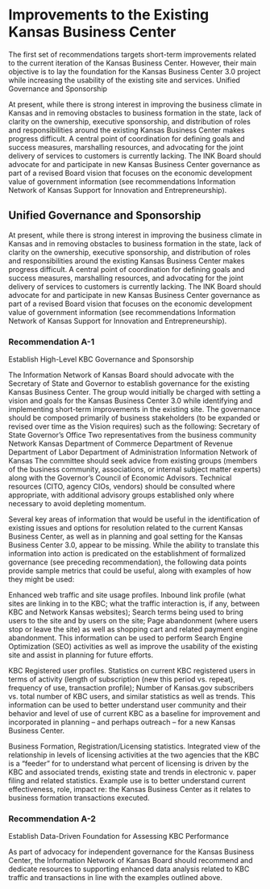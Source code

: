 # Improvements to the Existing Kansas Business Center

The first set of recommendations targets short-term improvements related to the current iteration of the Kansas Business Center.  However, their main objective is to lay the foundation for the Kansas Business Center 3.0 project while increasing the usability of the existing site and services.
Unified Governance and Sponsorship

At present, while there is strong interest in improving the business climate in Kansas and in removing obstacles to business formation in the state, lack of clarity on the ownership, executive sponsorship, and distribution of roles and responsibilities around the existing Kansas Business Center makes progress difficult.  A central point of coordination for defining goals and success measures, marshalling resources, and advocating for the joint delivery of services to customers is currently lacking.  The INK Board should advocate for and participate in new Kansas Business Center governance as part of a revised Board vision that focuses on the economic development value of government information (see recommendations Information Network of Kansas Support for Innovation and Entrepreneurship).

## Unified Governance and Sponsorship

At present, while there is strong interest in improving the business climate in Kansas and in removing obstacles to business formation in the state, lack of clarity on the ownership, executive sponsorship, and distribution of roles and responsibilities around the existing Kansas Business Center makes progress difficult.  A central point of coordination for defining goals and success measures, marshalling resources, and advocating for the joint delivery of services to customers is currently lacking.  The INK Board should advocate for and participate in new Kansas Business Center governance as part of a revised Board vision that focuses on the economic development value of government information (see recommendations Information Network of Kansas Support for Innovation and Entrepreneurship).

### Recommendation A-1

Establish High-Level KBC Governance and Sponsorship

The Information Network of Kansas Board should advocate with the Secretary of State and Governor to establish governance for the existing Kansas Business Center.  The group would initially be charged with setting a vision and goals for the Kansas Business Center 3.0 while identifying and implementing short-term improvements in the existing site.
The governance should be composed primarily of business stakeholders (to be expanded or revised over time as the Vision requires) such as the following:
Secretary of State
Governor’s Office
Two representatives from the business community
Network Kansas
Department of Commerce
Department of Revenue
Department of Labor
Department of Administration
Information Network of Kansas
The committee should seek advice from existing groups (members of the business community, associations, or internal subject matter experts) along with the Governor’s Council of Economic Advisors. Technical resources (CITO, agency CIOs, vendors) should be consulted where appropriate, with additional advisory groups established only where necessary to avoid depleting momentum.

Several key areas of information that would be useful in the identification of existing issues and options for resolution related to the current Kansas Business Center, as well as in planning and goal setting for the Kansas Business Center 3.0, appear to be missing.  While the ability to translate this information into action is predicated on the establishment of formalized governance (see preceding recommendation), the following data points provide sample metrics that could be useful, along with examples of how they might be used:

Enhanced web traffic and site usage profiles.  Inbound link profile (what sites are linking in to the KBC; what the traffic interaction is, if any, between KBC and Network Kansas websites); Search terms being used to bring users to the site and by users on the site; Page abandonment (where users stop or leave the site) as well as shopping cart and related payment engine abandonment.  This information can be used to perform Search Engine Optimization (SEO) activities as well as improve the usability of the existing site and assist in planning for future efforts.

KBC Registered user profiles. Statistics on current KBC registered users in terms of activity (length of subscription (new this period vs. repeat), frequency of use, transaction profile); Number of Kansas.gov subscribers vs. total number of KBC users, and similar statistics as well as trends.  This information can be used to better understand user community and their behavior and level of use of current KBC as a baseline for improvement and incorporated in planning – and perhaps outreach – for a new Kansas Business Center.

Business Formation, Registration/Licensing statistics.  Integrated view of the relationship in levels of licensing activities at the two agencies that the KBC is a “feeder” for to understand what percent of licensing is driven by the KBC and associated trends, existing state and trends in electronic v. paper filing and related statistics.  Example use is to better understand current effectiveness, role, impact re: the Kansas Business Center as it relates to business formation transactions executed.

### Recommendation A-2

Establish Data-Driven Foundation for Assessing KBC Performance 

As part of advocacy for independent governance for the Kansas Business Center, the Information Network of Kansas Board should recommend and dedicate resources to supporting enhanced data analysis related to KBC traffic and transactions in line with the examples outlined above. 


